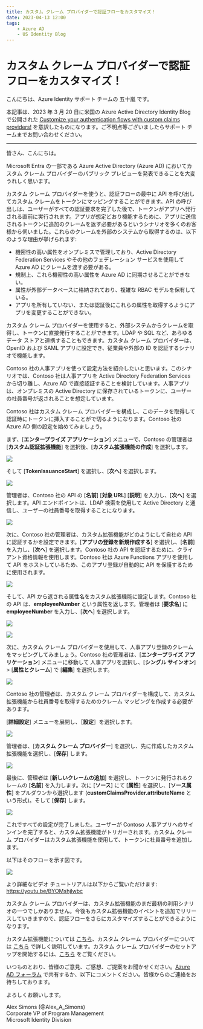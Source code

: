 ```yaml
---
title: カスタム クレーム プロバイダーで認証フローをカスタマイズ！
date: 2023-04-13 12:00
tags:
    - Azure AD
    - US Identity Blog
---
```


# カスタム クレーム プロバイダーで認証フローをカスタマイズ！

こんにちは、Azure Identity サポート チームの 五十嵐 です。

本記事は、2023 年 3 月 20 日に米国の Azure Active Directory Identity Blog で公開された [Customize your authentication flows with custom claims providers!](https://techcommunity.microsoft.com/t5/microsoft-entra-azure-ad-blog/customize-your-authentication-flows-with-custom-claims-providers/ba-p/2464388) を意訳したものになります。ご不明点等ございましたらサポート チームまでお問い合わせください。

---

皆さん、こんにちは。

Microsoft Entra の一部である Azure Active Directory (Azure AD) においてカスタム クレーム プロバイダーのパブリック プレビューを発表できることを大変うれしく思います。

カスタム クレーム プロバイダーを使うと、認証フローの最中に API を呼び出してカスタム クレームをトークンにマッピングすることができます。API の呼び出しは、ユーザーがすべての認証要求を完了した後で、トークンがアプリへ発行される直前に実行されます。アプリが想定どおり機能するために、アプリに送信されるトークンに追加のクレームを返す必要があるというシナリオを多くのお客様から伺いました。これらのクレームを外部のシステムから取得するのは、以下のような理由が挙げられます:

- 機密性の高い属性をオンプレミスで管理しており、Active Directory Federation Services やその他のフェデレーション サービスを使用して Azure AD にクレームを渡す必要がある。
- 規制上、これら機密性の高い属性を Azure AD に同期させることができない。
- 属性が外部データベースに格納されており、複雑な RBAC モデルを保有している。
- アプリを所有していない、または認証後にこれらの属性を取得するようにアプリを変更することができない。

カスタム クレーム プロバイダーを使用すると、外部システムからクレームを取得し、トークンに直接発行することができます。LDAP や SQL など、あらゆるデータ ストアと連携することもできます。カスタム クレーム プロバイダーは、OpenID および SAML アプリに設定でき、従業員や外部の ID を認証するシナリオで機能します。

Contoso 社の人事アプリを使って設定方法を紹介したいと思います。このシナリオでは、Contoso 社は人事アプリを Active Directory Federation Services から切り離し、Azure AD で直接認証することを検討しています。人事アプリは、オンプレミスの Active Directory に保存されているトークンに、ユーザーの社員番号が返されることを想定しています。 

Contoso 社はカスタム クレーム プロバイダーを構成し、このデータを取得して認証時にトークンに挿入することがで切るようになります。Contoso 社の Azure AD 側の設定を始めてみましょう。 

まず、[**エンタープライズ アプリケーション**] メニューで、Contoso の管理者は [**カスタム認証拡張機能**] を選択後、[**カスタム拡張機能の作成**] を選択します。

![](./customize-your-authentication-flows-with-custom-claims-providers/customize-your-authentication-flows-with-custom-claims-providers1.png)

そして [**TokenIssuanceStart**] を選択し、[**次へ**] を選択します。 

![](./customize-your-authentication-flows-with-custom-claims-providers/customize-your-authentication-flows-with-custom-claims-providers2.png)

管理者は、Contoso 社の API の [**名前**] [**対象 URL**] [**説明**] を入力し、[**次へ**] を選択します。API エンドポイントは、LDAP 検索を使用して Active Directory と通信し、ユーザーの社員番号を取得することになります。

![](./customize-your-authentication-flows-with-custom-claims-providers/customize-your-authentication-flows-with-custom-claims-providers3.png)

次に、Contoso 社の管理者は、カスタム拡張機能がどのようにして自社の API に認証するかを設定できます。[**アプリの登録を新規作成する**] を選択し、[**名前**] を入力し、[**次へ**] を選択します。Contoso 社の API を認証するために、クライアント資格情報を使用します。Contoso 社は Azure Functions アプリを使用して API をホストしているため、このアプリ登録が自動的に API を保護するために使用されます。

![](./customize-your-authentication-flows-with-custom-claims-providers/customize-your-authentication-flows-with-custom-claims-providers4.png)

そして、API から返される属性名をカスタム拡張機能に設定します。Contoso 社の API は、**employeeNumber** という属性を返します。管理者は [**要求名**] に **employeeNumber** を入力し、[**次へ**] を選択します。

![](./customize-your-authentication-flows-with-custom-claims-providers/customize-your-authentication-flows-with-custom-claims-providers5.png)

![](./customize-your-authentication-flows-with-custom-claims-providers/customize-your-authentication-flows-with-custom-claims-providers6.png)

次に、カスタム クレーム プロバイダーを使用して、人事アプリ登録のクレームをマッピングしてみましょう。Contoso 社の管理者は、[**エンタープライズ アプリケーション**] メニューに移動して 人事アプリを選択し、[**シングル サインオン**] > [**属性とクレーム**] で [**編集**] を選択します。

![](./customize-your-authentication-flows-with-custom-claims-providers/customize-your-authentication-flows-with-custom-claims-providers7.png)

Contoso 社の管理者は、カスタム クレーム プロバイダーを構成して、カスタム拡張機能から社員番号を取得するためのクレーム マッピングを作成する必要があります。
 
[**詳細設定**] メニューを展開し、［**設定**］を選択します。

![](./customize-your-authentication-flows-with-custom-claims-providers/customize-your-authentication-flows-with-custom-claims-providers8.png)

管理者は、[**カスタム クレーム プロバイダー**] を選択し、先に作成したカスタム拡張機能を選択し、[**保存**] します。

![](./customize-your-authentication-flows-with-custom-claims-providers/customize-your-authentication-flows-with-custom-claims-providers9.png)

最後に、管理者は [**新しいクレームの追加**] を選択し、トークンに発行されるクレームの [**名前**] を入力します。次に [**ソース**] にて [**属性**] を選択し、[**ソース属性**] をプルダウンから選択します (**customClaimsProvider.attributeName** という形式)。そして [**保存**] します。

![](./customize-your-authentication-flows-with-custom-claims-providers/customize-your-authentication-flows-with-custom-claims-providers10.png)

これですべての設定が完了しました。ユーザーが Contoso 人事アプリへのサインインを完了すると、カスタム拡張機能がトリガーされます。カスタム クレーム プロバイダーはカスタム拡張機能を使用して、トークンに社員番号を追加します。
 
以下はそのフローを示す図です。

![](./customize-your-authentication-flows-with-custom-claims-providers/customize-your-authentication-flows-with-custom-claims-providers11.png)

より詳細なビデオ チュートリアルは以下からご覧いただけます: https://youtu.be/BYOMshjlwbc

カスタム クレーム プロバイダーは、カスタム拡張機能のまだ最初の利用シナリオの一つでしかありません。今後もカスタム拡張機能のイベントを追加でリリースしていきますので、認証フローをさらにカスタマイズすることができるようになります。

カスタム拡張機能については [こちら](https://learn.microsoft.com/ja-jp/azure/active-directory/develop/custom-extension-overview)、カスタム クレーム プロバイダーについては [こちら](https://learn.microsoft.com/ja-jp/azure/active-directory/develop/custom-claims-provider-overview) で詳しく説明しています。カスタム クレーム プロバイダーのセットアップを開始するには、[こちら](https://learn.microsoft.com/ja-jp/azure/active-directory/develop/custom-extension-get-started?tabs=azure-portal) をご覧ください。

いつものとおり、皆様のご意見、ご感想、ご提案をお聞かせください。[Azure AD フォーラム](https://feedback.azure.com/d365community/forum/22920db1-ad25-ec11-b6e6-000d3a4f0789) で共有するか、以下にコメントください。皆様からのご連絡をお待ちしております。

よろしくお願いします。

Alex Simons (@Alex_A_Simons)  
Corporate VP of Program Management  
Microsoft Identity Division
